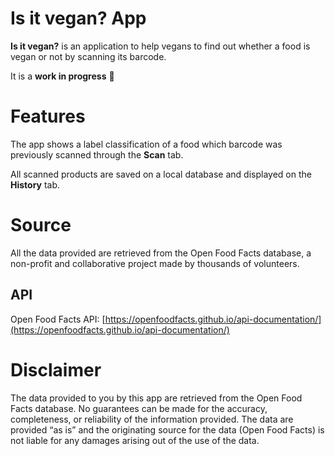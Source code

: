 Is it vegan? App
==================

**Is it vegan?** is an application to help vegans to find out whether a food is vegan or not by scanning its barcode.

It is a **work in progress** 🚧

# Features

The app shows a label classification of a food which barcode was previously scanned through the **Scan** tab.

All scanned products are saved on a local database and displayed on the **History** tab.

# Source

All the data provided are retrieved from the Open Food Facts database, a non-profit and collaborative project made by thousands of volunteers.

## API

Open Food Facts API: [https://openfoodfacts.github.io/api-documentation/](https://openfoodfacts.github.io/api-documentation/) 

# Disclaimer

The data provided to you by this app are retrieved from the Open Food Facts database. No guarantees can be made for the accuracy, completeness, or reliability of the information provided. The data are provided “as is” and the originating source for the data (Open Food Facts) is not liable for any damages arising out of the use of the data.
